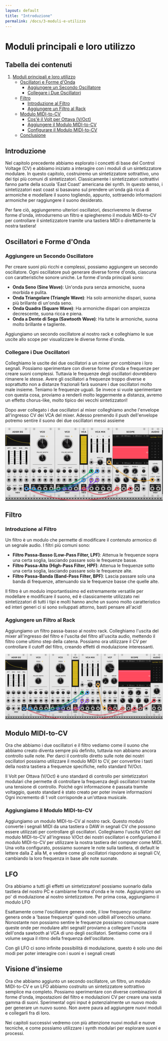 ```yaml
---
layout: default
title: "Introduzione"
permalink: /docs/3-moduli-e-utilizzo
---
```


# Moduli principali e loro utilizzo

## Tabella dei contenuti

1. [Moduli principali e loro utilizzo](#moduli-principali-e-loro-utilizzo)
   - [Oscillatori e Forme d'Onda](#oscillatori-e-forme-donda)
     - [Aggiungere un Secondo Oscillatore](#aggiungere-un-secondo-oscillatore)
     - [Collegare i Due Oscillatori](#collegare-i-due-oscillatori)
   - [Filtro](#filtro)
     - [Introduzione al Filtro](#introduzione-al-filtro)
     - [Aggiungere un Filtro al Rack](#aggiungere-un-filtro-al-rack)
   - [Modulo MIDI-to-CV](#modulo-midi-to-cv)
     - [Cos'è il Volt per Ottava (V/Oct)](#cosè-il-volt-per-ottava-voct)
     - [Aggiungere il Modulo MIDI-to-CV](#aggiungere-il-modulo-midi-to-cv)
     - [Configurare il Modulo MIDI-to-CV](#configurare-il-modulo-midi-to-cv)
   - [Conclusione](#conclusione)

## Introduzione

Nel capitolo precedente abbiamo esplorato i concetti di base del Control Voltage (CV) e abbiamo iniziato a interagire con i moduli di un sintetizzatore modulare. In questo capitolo, costruiremo un sintetizzatore sottrattivo, uno dei tipi più comuni di sintetizzatori. Classicamente i sintetizzatori sottrattivi fanno parte della scuola 'East Coast' americana dei synth. In questo senso, i sintetizzatori east coast si basavano sul prendere un'onda già ricca di armoniche e modellare il suono togliendo, appunto, sottraendo informazioni armoniche per raggiungere il suono desiderato. 

Per fare ciò, aggiungeremo ulteriori oscillatori, descriveremo le diverse forme d'onda, introdurremo un filtro e spiegheremo il modulo MIDI-to-CV per controllare il sintetizzatore tramite una tastiera MIDI o direttamente la nostra tastiera!

## Oscillatori e Forme d'Onda

### Aggiungere un Secondo Oscillatore

Per creare suoni più ricchi e complessi, possiamo aggiungere un secondo oscillatore. Ogni oscillatore può generare diverse forme d'onda, ciascuna con caratteristiche sonore uniche. Le forme d'onda principali sono:

- **Onda Seno (Sine Wave)**: Un'onda pura senza armoniche, suona morbida e pulita.
- **Onda Triangolare (Triangle Wave)**: Ha solo armoniche dispari, suona più brillante di un'onda seno.
- **Onda Quadra (Square Wave)**: Ha armoniche dispari con ampiezza decrescente, suona ricca e piena.
- **Onda a Dente di Sega (Sawtooth Wave)**: Ha tutte le armoniche, suona molto brillante e tagliente.

Aggiungiamo un secondo oscillatore al nostro rack e colleghiamo le sue uscite allo scope per visualizzare le diverse forme d'onda.

### Collegare i Due Oscillatori

Colleghiamo le uscite dei due oscillatori a un mixer per combinare i loro segnali. Possiamo sperimentare con diverse forme d'onda e frequenze per creare suoni complessi. Tuttavia le frequenze degli oscillatori dovrebbero rimanere le stesse. Avere gli oscillatori a frequenze troppo diverse e soprattutto non a distanze frazionali farà suonare i due oscillatori molto male insieme. Teniamo le frequenze uguali. Se invece si vuole sperimentare con questa cosa, proviamo a renderli molto leggermente a distanza, avremo un effetto chorus-like, molto tipico dei vecchi sintetizzatori!

Dopo aver collegato i due oscillatori al mixer colleghiamo anche l'envelope all'ingresso CV dei VCA del mixer. Adesso premendo il push dell'envelope potremo sentire il suono dei due oscillatori messi assieme

![due oscillatori](../images/dueoscillatori.png)

## Filtro

### Introduzione al Filtro

Un filtro è un modulo che permette di modificare il contenuto armonico di un segnale audio. I filtri più comuni sono:

- **Filtro Passa-Basso (Low-Pass Filter, LPF)**: Attenua le frequenze sopra una certa soglia, lasciando passare solo le frequenze basse.
- **Filtro Passa-Alto (High-Pass Filter, HPF)**: Attenua le frequenze sotto una certa soglia, lasciando passare solo le frequenze alte.
- **Filtro Passa-Banda (Band-Pass Filter, BPF)**: Lascia passare solo una banda di frequenze, attenuando sia le frequenze basse che quelle alte.

Il filtro è un modulo importantissimo ed estremamente versatile per modellare e modificare il suono, ed è classicamente utilizzato nei sintetizzatori di tutti i tipi e molti hanno anche un suono molto caratteristico ed interi generi ci si sono sviluppati attorno, basti pensare all'acid! 

### Aggiungere un Filtro al Rack

Aggiungiamo un filtro passa-basso al nostro rack. Colleghiamo l'uscita del mixer all'ingresso del filtro e l'uscita del filtro all'uscita audio, mettendo il filtro come ultimo step della catena. Possiamo ora utilizzare il CV per controllare il cutoff del filtro, creando effetti di modulazione interessanti.

![filtro](../images/filtro.png)

## Modulo MIDI-to-CV

Ora che abbiamo i due oscillatori e il filtro vediamo come il suono che abbiamo creato diventa sempre più definito, tuttavia non abbiamo ancora controllo sulle note. Per darci il controllo diretto sulle note dei nostri oscillatori possiamo utilizzare il modulo MIDI to CV, per convertire i tasti della nostra tastiera a frequenze specifiche, nello standard 1V/Oct.

Il Volt per Ottava (V/Oct) è uno standard di controllo per sintetizzatori modulari che permette di controllare la frequenza degli oscillatori tramite una tensione di controllo. Poiché ogni informazione è passata tramite voltaggio, questo standard è stato creato per poter inviare informazioni Ogni incremento di 1 volt corrisponde a un'ottava musicale.

### Aggiungiamo il Modulo MIDI-to-CV

Aggiungiamo un modulo MIDI-to-CV al nostro rack. Questo modulo converte i segnali MIDI da una tastiera o DAW in segnali CV che possono essere utilizzati per controllare gli oscillatori. Colleghiamo l'uscita V/Oct del modulo MIDI-to-CV all'ingresso V/Oct dei nostri oscillatori e configuriamo il modulo MIDI-to-CV per utilizzare la nostra tastiera del computer come MIDI. Una volta configurato, possiamo suonare le note sulla tastiera, di default le lettere dalla Z alla M, e vedere come gli oscillatori rispondono ai segnali CV, cambiando la loro frequenza in base alle note suonate.

## LFO

Ora abbiamo a tutti gli effetti un sintetizzatore! possiamo suonarlo dalla tastiera del nostro PC e cambiarne forma d'onda e le note. Aggiungiamo un po' di modulazione al nostro sintetizzatore. Per prima cosa, aggiungiamo il modulo LFO

Esattamente come l'oscillatore genera onde, il low frequency oscillator genera onde a 'basse frequenze' quindi non udibili all'orecchio umano. Nonostante non possiamo sentire le frequenze possiamo comunque usare queste onde per modulare altri segnali! proviamo a collegare l'uscita dell'onda sawtooth al VCA di uno degli oscillatori. Sentiamo come ora il volume segua il ritmo della frequenza dell'oscillatore. 

Con gli LFO ci sono infinite possibilità di modulazione, questo è solo uno dei modi per poter interagire con i suoni e i segnali creati

## Visione d'insieme

Ora che abbiamo aggiunto un secondo oscillatore, un filtro, un modulo MIDI-to-CV e un LFO abbiamo costruito un sintetizzatore sottrattivo semplice ma completo. Possiamo sperimentare con diverse combinazioni di forme d'onda, impostazioni del filtro e modulazioni CV per creare una vasta gamma di suoni. Sperimenta! ogni input è potenzialmente un nuovo modo per generare un nuovo suono. Non avere paura ad aggiungere nuovi moduli e collegarli fra di loro.

Nei capitoli successivi vedremo con più attenzione nuovi moduli e nuove tecniche, e come possiamo utilizzare i synth modulari per esplorare suoni e processi. 


